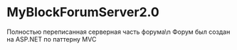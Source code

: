 # MyBlockForumServer2.0
Полностью переписанная серверная часть форума\n
Форум был создан на ASP.NET по паттерну MVC
